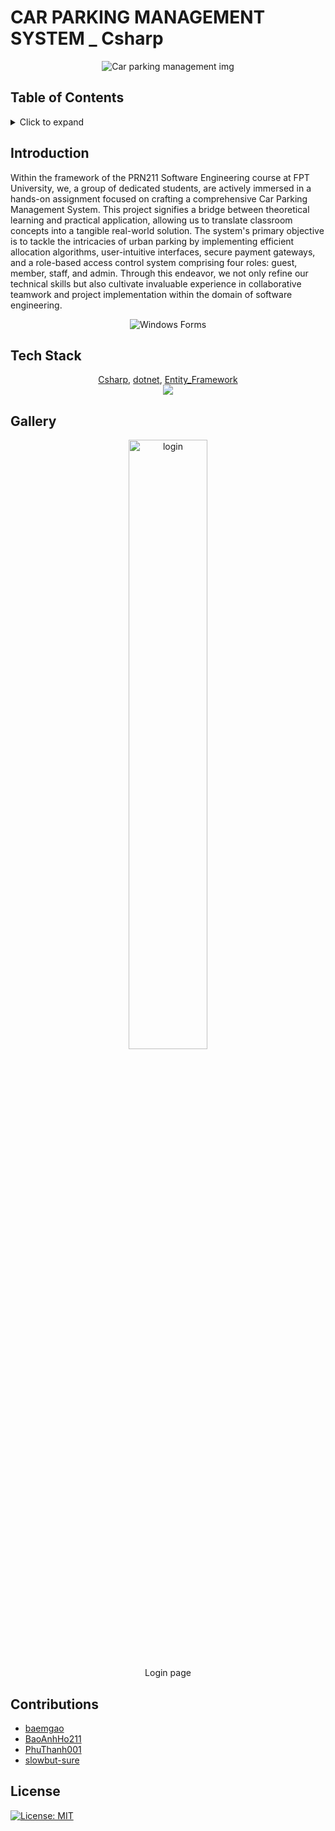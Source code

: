 # CAR PARKING MANAGEMENT SYSTEM _ Csharp
<div align="center">
    <img src="https://github.com/baemgao/CarParkingManagementSystem_Basic/blob/main/img/R.jpg" alt="Car parking management img"/>
</div>

## Table of Contents
<details>
  <summary>Click to expand</summary>

  - [Introduction](#introduction)
  - [Tech Stack](#tech-stack)
  - [Gallery](#gallery)
  - [Contributions](#contributions)
  - [License](#license)

</details>

## Introduction
Within the framework of the PRN211 Software Engineering course at FPT University, we, a group of dedicated students, are actively immersed in a hands-on assignment focused on crafting a comprehensive Car Parking Management System. This project signifies a bridge between theoretical learning and practical application, allowing us to translate classroom concepts into a tangible real-world solution. The system's primary objective is to tackle the intricacies of urban parking by implementing efficient allocation algorithms, user-intuitive interfaces, secure payment gateways, and a role-based access control system comprising four roles: guest, member, staff, and admin. Through this endeavor, we not only refine our technical skills but also cultivate invaluable experience in collaborative teamwork and project implementation within the domain of software engineering.

<div align="center">
    <img src="https://github.com/baemgao/CarParkingManagementSystem_Basic/blob/main/img/Windows%20Forms.jpg" alt="Windows Forms"/>
</div>

## Tech Stack
<div align="center">
  <div><a href="https://learn.microsoft.com/en-us/dotnet/csharp/">Csharp</a>,
  <a href="https://dotnet.microsoft.com/en-us/">dotnet</a>,
  <a href="https://learn.microsoft.com/en-us/aspnet/entity-framework">Entity_Framework</a></div>
  <div><a href="https://www.microsoft.com/en-us/sql-server" target="blank" rel="noreferrer"><img src="https://img.shields.io/badge/Microsoft%20SQL%20Server-CC2927?style=for-the-badge&logo=microsoft%20sql%20server&logoColor=white"/></a></div>
</div>

## Gallery
<div align="center">
    <img width="50%" src="https://github.com/baemgao/CarParkingManagementSystem_Basic/blob/main/img/z4603904390778_758c6630ff141a3cfb182cb824332a24.jpg" alt="login"/>
    <p>Login page</p>
</div>

## Contributions
- [baemgao](https://github.com/baemgao)
- [BaoAnhHo211](https://github.com/BaoAnhHo211)
- [PhuThanh001](https://github.com/PhuThanh001)
- [slowbut-sure](https://github.com/slowbut-sure)

## License
[![License: MIT](https://img.shields.io/badge/License-MIT-yellow.svg)](./LICENSE)
